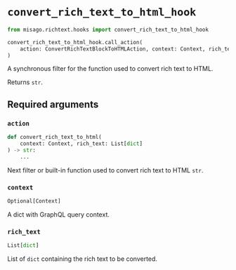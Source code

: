 # `convert_rich_text_to_html_hook`

```python
from misago.richtext.hooks import convert_rich_text_to_html_hook

convert_rich_text_to_html_hook.call_action(
    action: ConvertRichTextBlockToHTMLAction, context: Context, rich_text: List[dict]
)
```

A synchronous filter for the function used to convert rich text to HTML.

Returns `str`.


## Required arguments

### `action`

```python
def convert_rich_text_to_html(
    context: Context, rich_text: List[dict]
) -> str:
    ...
```

Next filter or built-in function used to convert rich text to HTML `str`.


### `context`

```python
Optional[Context]
```

A dict with GraphQL query context.


### `rich_text`

```python
List[dict]
```

List of `dict` containing the rich text to be converted.